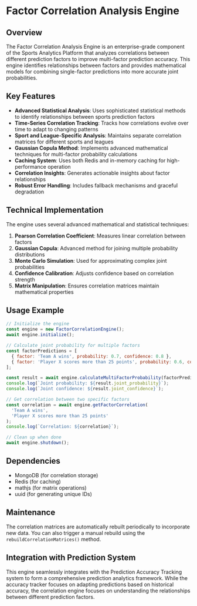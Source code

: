 # Factor Correlation Analysis Engine

## Overview

The Factor Correlation Analysis Engine is an enterprise-grade component of the Sports Analytics Platform that analyzes correlations between different prediction factors to improve multi-factor prediction accuracy. This engine identifies relationships between factors and provides mathematical models for combining single-factor predictions into more accurate joint probabilities.

## Key Features

- **Advanced Statistical Analysis**: Uses sophisticated statistical methods to identify relationships between sports prediction factors
- **Time-Series Correlation Tracking**: Tracks how correlations evolve over time to adapt to changing patterns
- **Sport and League-Specific Analysis**: Maintains separate correlation matrices for different sports and leagues
- **Gaussian Copula Method**: Implements advanced mathematical techniques for multi-factor probability calculations
- **Caching System**: Uses both Redis and in-memory caching for high-performance operation
- **Correlation Insights**: Generates actionable insights about factor relationships
- **Robust Error Handling**: Includes fallback mechanisms and graceful degradation

## Technical Implementation

The engine uses several advanced mathematical and statistical techniques:

1. **Pearson Correlation Coefficient**: Measures linear correlation between factors
2. **Gaussian Copula**: Advanced method for joining multiple probability distributions
3. **Monte Carlo Simulation**: Used for approximating complex joint probabilities
4. **Confidence Calibration**: Adjusts confidence based on correlation strength
5. **Matrix Manipulation**: Ensures correlation matrices maintain mathematical properties

## Usage Example

```javascript
// Initialize the engine
const engine = new FactorCorrelationEngine();
await engine.initialize();

// Calculate joint probability for multiple factors
const factorPredictions = [
  { factor: 'Team A wins', probability: 0.7, confidence: 0.8 },
  { factor: 'Player X scores more than 25 points', probability: 0.6, confidence: 0.75 }
];

const result = await engine.calculateMultiFactorProbability(factorPredictions);
console.log(`Joint probability: ${result.joint_probability}`);
console.log(`Joint confidence: ${result.joint_confidence}`);

// Get correlation between two specific factors
const correlation = await engine.getFactorCorrelation(
  'Team A wins', 
  'Player X scores more than 25 points'
);
console.log(`Correlation: ${correlation}`);

// Clean up when done
await engine.shutdown();
```

## Dependencies

- MongoDB (for correlation storage)
- Redis (for caching)
- mathjs (for matrix operations)
- uuid (for generating unique IDs)

## Maintenance

The correlation matrices are automatically rebuilt periodically to incorporate new data. You can also trigger a manual rebuild using the `rebuildCorrelationMatrices()` method.

## Integration with Prediction System

This engine seamlessly integrates with the Prediction Accuracy Tracking system to form a comprehensive prediction analytics framework. While the accuracy tracker focuses on adapting predictions based on historical accuracy, the correlation engine focuses on understanding the relationships between different prediction factors. 